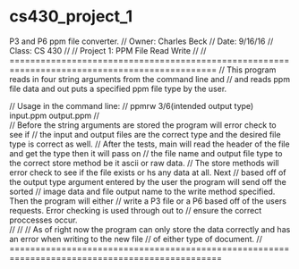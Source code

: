 # cs430_project_1
P3 and P6 ppm file converter.
// Owner: Charles Beck
// Date: 9/16/16
// Class: CS 430
// 
// Project 1: PPM File Read Write
//
// ==============================================================================================
// This program reads in four string arguments from the command line and
// and reads ppm file data and out puts a specified ppm file type by the user.
 
// Usage in the command line:
//  ppmrw 3/6(intended output type) input.ppm output.ppm
//		
//		Before the string arguments are stored the program will error check to see if
// the input and output files are the correct type and the desired file type is correct as well.
// After the tests, main will read the header of the file and get the type then it will pass on
// the file name and output file type to the correct store method be it ascii or raw data.
// The store methods will error check to see if the file exists or hs any data at all. Next 
// based off of the output type argument entered by the user the program will send off the sorted 
// image data and file output name to the write method specified. Then the program will either 
// write a P3 file or a P6 based off of the users requests. Error checking is used through out to 
// ensure the correct proccesses occur.  
// 
// 
//  As of right now the program can only store the data correctly and has an error when writing to the new file
//  of either type of document.
// ===============================================================================================
